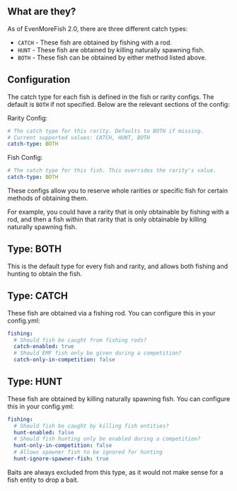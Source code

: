 ## What are they?
As of EvenMoreFish 2.0, there are three different catch types:
- `CATCH` - These fish are obtained by fishing with a rod.
- `HUNT` - These fish are obtained by killing naturally spawning fish.
- `BOTH` - These fish can be obtained by either method listed above.

## Configuration
The catch type for each fish is defined in the fish or rarity configs. The default is `BOTH` if not specified. Below are the relevant sections of the config:

Rarity Config:
```yaml
# The catch type for this rarity. Defaults to BOTH if missing.
# Current supported values: CATCH, HUNT, BOTH
catch-type: BOTH
```

Fish Config:
```yaml
# The catch type for this fish. This overrides the rarity's value.
catch-type: BOTH
```

These configs allow you to reserve whole rarities or specific fish for certain methods of obtaining them.

For example, you could have a rarity that is only obtainable by fishing with a rod, and then a fish within that rarity that is only obtainable by killing naturally spawning fish.

## Type: BOTH
This is the default type for every fish and rarity, and allows both fishing and hunting to obtain the fish.

## Type: CATCH
These fish are obtained via a fishing rod. You can configure this in your config.yml:
```yaml
fishing:
  # Should fish be caught from fishing rods?
  catch-enabled: true
  # Should EMF fish only be given during a competition?
  catch-only-in-competition: false
```

## Type: HUNT
These fish are obtained by killing naturally spawning fish. You can configure this in your config.yml:
```yaml
fishing:
  # Should fish be caught by killing fish entities?
  hunt-enabled: false
  # Should fish hunting only be enabled during a competition?
  hunt-only-in-competition: false
  # Allows spawner fish to be ignored for hunting
  hunt-ignore-spawner-fish: true
```

Baits are always excluded from this type, as it would not make sense for a fish entity to drop a bait.